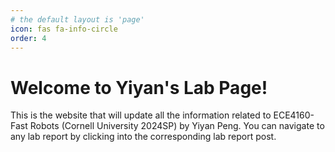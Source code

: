 ```yaml
---
# the default layout is 'page'
icon: fas fa-info-circle
order: 4
---
```


# Welcome to Yiyan's Lab Page!
This is the website that will update all the information related to ECE4160-Fast Robots (Cornell University 2024SP) by Yiyan Peng. You can navigate to any lab report by clicking into the corresponding lab report post. 



